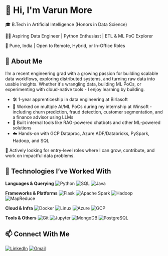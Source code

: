 # 👋 Hi, I'm Varun More

🎓 B.Tech in Artificial Intelligence (Honors in Data Science)

👨‍💻 Aspiring Data Engineer | Python Enthusiast | ETL & ML PoC Explorer

📍 Pune, India | Open to Remote, Hybrid, or In-Office Roles



## 🚀 About Me

I’m a recent engineering grad with a growing passion for building scalable data workflows, exploring distributed systems, and turning raw data into usable insights. Whether it's wrangling data, building ML PoCs, or experimenting with cloud-native tools - I enjoy learning by building.

- 🛠️ 1-year apprenticeship in data engineering at Birlasoft
- 🤖 Worked on multiple AI/ML PoCs during my internship at Winsoft - including churn prediction, fraud detection, customer segmentation, and a finance advisor using LLMs
- 🧠 Built internal tools like RAG-powered chatbots and other ML-powered solutions
- ☁️ Hands-on with GCP Dataproc, Azure ADF/Databricks, PySpark, Hadoop, and SQL

🚀 Actively looking for entry-level roles where I can grow, contribute, and work on impactful data problems.



## 🔧 Technologies I’ve Worked With

**Languages & Querying**
![Python](https://img.shields.io/badge/Python-3776AB?style=flat&logo=python&logoColor=white) ![SQL](https://img.shields.io/badge/SQL-025E8C?style=flat&logo=postgresql&logoColor=white) ![Java](https://img.shields.io/badge/Java-ED8B00?style=flat&logo=java&logoColor=white)

**Frameworks & Platforms**
![Flask](https://img.shields.io/badge/Flask-000000?style=flat&logo=flask&logoColor=white) ![Apache Spark](https://img.shields.io/badge/Spark-E25A1C?style=flat&logo=apachespark&logoColor=white) ![Hadoop](https://img.shields.io/badge/Hadoop-66CCFF?style=flat) ![MapReduce](https://img.shields.io/badge/MapReduce-205081?style=flat)

**Cloud & Infra**
![Docker](https://img.shields.io/badge/Docker-2496ED?style=flat&logo=docker&logoColor=white) ![Linux](https://img.shields.io/badge/Linux-FCC624?style=flat&logo=linux&logoColor=black) ![Azure](https://img.shields.io/badge/Azure-0078D4?style=flat&logo=microsoftazure&logoColor=white) ![GCP](https://img.shields.io/badge/GCP-4285F4?style=flat&logo=googlecloud&logoColor=white)

**Tools & Others**
![Git](https://img.shields.io/badge/Git-F05032?style=flat&logo=git&logoColor=white) ![Jupyter](https://img.shields.io/badge/Jupyter-F37626?style=flat&logo=jupyter&logoColor=white) ![MongoDB](https://img.shields.io/badge/MongoDB-47A248?style=flat&logo=mongodb&logoColor=white) ![PostgreSQL](https://img.shields.io/badge/PostgreSQL-336791?style=flat&logo=postgresql&logoColor=white)



## 📫 Connect With Me

[![LinkedIn](https://img.shields.io/badge/LinkedIn-0A66C2?style=flat&logo=linkedin&logoColor=white)](https://www.linkedin.com/in/varun-more) [![Gmail](https://img.shields.io/badge/Gmail-D14836?style=flat&logo=gmail&logoColor=white)](mailto:morevarun4004@gmail.com)
